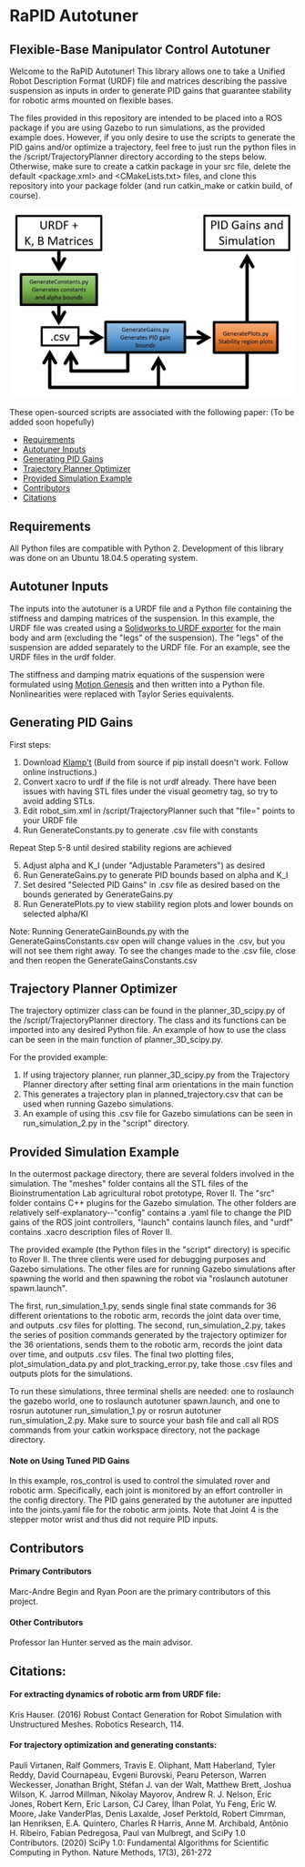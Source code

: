 # RaPID Autotuner

## Flexible-Base Manipulator Control Autotuner

Welcome to the RaPID Autotuner! This library allows one to take a Unified Robot Description Format (URDF) file and matrices describing the passive suspension as inputs in order to generate PID gains that guarantee stability for robotic arms mounted on flexible bases. 

The files provided in this repository are intended to be placed into a ROS package if you are using Gazebo to run simulations, as the provided example does. However, if you only desire to use the scripts to generate the PID gains and/or optimize a trajectory, feel free to just run the python files in the /script/TrajectoryPlanner directory according to the steps below. Otherwise, make sure to create a catkin package in your src file, delete the default <package.xml> and <CMakeLists.txt> files, and clone this repository into your package folder (and run catkin_make or catkin build, of course). 

![alt text](/flowchart.JPG?raw=true)

These open-sourced scripts are associated with the following paper: (To be added soon hopefully)

* [Requirements](#Requirements)
* [Autotuner Inputs](#Autotuner-Inputs)
* [Generating PID Gains](#Generating-PID-Gains)
* [Trajectory Planner Optimizer](#Trajectory-Planner-Optimizer)
* [Provided Simulation Example](#Provided-Simulation-Example)
* [Contributors](#Contributors)
* [Citations](#Citations)

## Requirements

All Python files are compatible with Python 2. Development of this library was done on an Ubuntu 18.04.5 operating system.

## Autotuner Inputs

The inputs into the autotuner is a URDF file and a Python file containing the stiffness and damping matrices of the suspension. In this example, the URDF file was created using a [Solidworks to URDF exporter](http://wiki.ros.org/sw_urdf_exporter) for the main body and arm (excluding the "legs" of the suspension). The "legs" of the suspension are added separately to the URDF file. For an example, see the URDF files in the urdf folder.

The stiffness and damping matrix equations of the suspension were formulated using [Motion Genesis](http://www.motiongenesis.com/) and then written into a Python file. Nonlinearities were replaced with Taylor Series equivalents. 

## Generating PID Gains

First steps:

1. Download [Klamp't](https://github.com/krishauser/Klampt) (Build from source if pip install doesn't work. Follow online instructions.)
2. Convert xacro to urdf if the file is not urdf already. There have been issues with having STL files under the visual geometry tag, so try to avoid adding STLs. 
3. Edit robot_sim.xml in /script/TrajectoryPlanner such that "file=" points to your URDF file
4. Run GenerateConstants.py to generate .csv file with constants

Repeat Step 5-8 until desired stability regions are achieved

5. Adjust alpha and K_I (under "Adjustable Parameters") as desired
6. Run GenerateGains.py to generate PID bounds based on alpha and K_I
7. Set desired "Selected PID Gains" in .csv file as desired based on the bounds generated by GenerateGains.py
8. Run GeneratePlots.py to view stability region plots and lower bounds on selected alpha/KI

Note: Running GenerateGainBounds.py with the GenerateGainsConstants.csv open will change values in the .csv, but you will not see them right away. To see the changes made to the .csv file, close and then reopen the GenerateGainsConstants.csv

## Trajectory Planner Optimizer

The trajectory optimizer class can be found in the planner_3D_scipy.py of the /script/TrajectoryPlanner directory. The class and its functions can be imported into any desired Python file. An example of how to use the class can be seen in the main function of planner_3D_scipy.py.

For the provided example:

1. If using trajectory planner, run planner_3D_scipy.py from the Trajectory Planner directory after setting final arm orientations in the main function
2. This generates a trajectory plan in planned_trajectory.csv that can be used when running Gazebo simulations. 
3. An example of using this .csv file for Gazebo simulations can be seen in run_simulation_2.py in the "script" directory.

## Provided Simulation Example

In the outermost package directory, there are several folders involved in the simulation. The "meshes" folder contains all the STL files of the Bioinstrumentation Lab agricultural robot prototype, Rover II. The "src" folder contains C++ plugins for the Gazebo simulation. The other folders are relatively self-explanatory--"config" contains a .yaml file to change the PID gains of the ROS joint controllers, "launch" contains launch files, and "urdf" contains .xacro description files of Rover II.

The provided example (the Python files in the "script" directory) is specific to Rover II. The three clients were used for debugging purposes and Gazebo simulations. The other files are for running Gazebo simulations after spawning the world and then spawning the robot via "roslaunch autotuner spawn.launch". 

The first, run_simulation_1.py, sends single final state commands for 36 different orientations to the robotic arm, records the joint data over time, and outputs .csv files for plotting. The second, run_simulation_2.py, takes the series of position commands generated by the trajectory optimizer for the 36 orientations, sends them to the robotic arm, records the joint data over time, and outputs .csv files. The final two plotting files, plot_simulation_data.py and plot_tracking_error.py, take those .csv files and outputs plots for the simulations. 

To run these simulations, three terminal shells are needed: one to roslaunch the gazebo world, one to roslaunch autotuner spawn.launch, and one to rosrun autotuner run_simulation_1.py or rosrun autotuner run_simulation_2.py. Make sure to source your bash file and call all ROS commands from your catkin workspace directory, not the package directory. 

#### Note on Using Tuned PID Gains

In this example, ros_control is used to control the simulated rover and robotic arm. Specifically, each joint is monitored by an effort controller in the config directory. The PID gains generated by the autotuner are inputted into the joints.yaml file for the robotic arm joints. Note that Joint 4 is the stepper motor wrist and thus did not require PID inputs. 

## Contributors

#### Primary Contributors
Marc-Andre Begin and Ryan Poon are the primary contributors of this project.

#### Other Contributors
Professor Ian Hunter served as the main advisor.

## Citations:

#### For extracting dynamics of robotic arm from URDF file:
Kris Hauser. (2016) Robust Contact Generation for Robot Simulation with Unstructured Meshes. Robotics Research, 114. 

#### For trajectory optimization and generating constants:
Pauli Virtanen, Ralf Gommers, Travis E. Oliphant, Matt Haberland, Tyler Reddy, David Cournapeau, Evgeni Burovski, Pearu Peterson, Warren Weckesser, Jonathan Bright, Stéfan J. van der Walt, Matthew Brett, Joshua Wilson, K. Jarrod Millman, Nikolay Mayorov, Andrew R. J. Nelson, Eric Jones, Robert Kern, Eric Larson, CJ Carey, İlhan Polat, Yu Feng, Eric W. Moore, Jake VanderPlas, Denis Laxalde, Josef Perktold, Robert Cimrman, Ian Henriksen, E.A. Quintero, Charles R Harris, Anne M. Archibald, Antônio H. Ribeiro, Fabian Pedregosa, Paul van Mulbregt, and SciPy 1.0 Contributors. (2020) SciPy 1.0: Fundamental Algorithms for Scientific Computing in Python. Nature Methods, 17(3), 261-272




